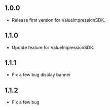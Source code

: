 ## 1.0.0

* Release first version for ValueImpressionSDK.

## 1.1.0

* Update feature for ValueImpressionSDK.

## 1.1.1

* Fix a few bug display banner

## 1.1.2

* Fix a few bug